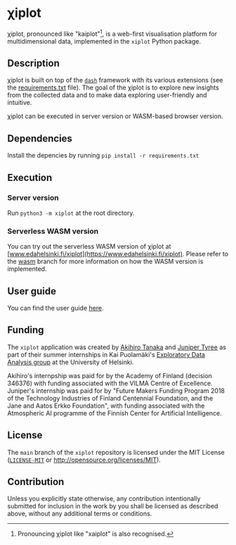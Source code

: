 # &chi;iplot

&chi;iplot, pronounced like "kaiplot"[^1], is a web-first visualisation platform for multidimensional data, implemented in the `xiplot` Python package.

[^1]: Pronouncing &chi;iplot like "xaiplot" is also recognised.

## Description

&chi;iplot is built on top of the [`dash`](https://github.com/plotly/dash) framework with its various extensions (see the [requirements.txt](requirements.txt) file). The goal of the &chi;iplot is to explore new insights from the collected data and to make data exploring user-friendly and intuitive.

&chi;iplot can be executed in server version or WASM-based browser version. 

## Dependencies

Install the depencies by running `pip install -r requirements.txt`

## Execution

### Server version

Run `python3 -m xiplot` at the root directory.

### Serverless WASM version

You can try out the serverless WASM version of &chi;iplot at [www.edahelsinki.fi/xiplot](https://www.edahelsinki.fi/xiplot). Please refer to the [wasm](https://github.com/edahelsinki/xiplot/tree/wasm#readme) branch for more information on how the WASM version is implemented.

## User guide

You can find the user guide [here](docs/user_guide).

## Funding

The `xiplot` application was created by [Akihiro Tanaka](https://github.com/TanakaAkihiro) and [Juniper Tyree](https://github.com/juntyr) as part of their summer internships in Kai Puolamäki's [Exploratory Data Analysis group](https://github.com/edahelsinki) at the University of Helsinki.

Akihiro's internpship was paid for by the Academy of Finland (decision 346376) with funding associated with the VILMA Centre of Excellence. Juniper's internship was paid for by "Future Makers Funding Program 2018 of the Technology Industries of Finland Centennial Foundation, and the Jane and Aatos Erkko Foundation", with funding associated with the Atmospheric AI programme of the Finnish Center for Artificial Intelligence.

## License

The `main` branch of the `xiplot` repository is licensed under the MIT License ([`LICENSE-MIT`](LICENSE-MIT) or http://opensource.org/licenses/MIT).

## Contribution

Unless you explicitly state otherwise, any contribution intentionally submitted for inclusion in the work by you shall be licensed as described above, without any additional terms or conditions.
